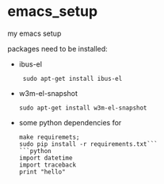 emacs_setup
===========

my emacs setup

packages need to be installed:
* ibus-el

  ``` sudo apt-get install ibus-el```
* w3m-el-snapshot
  
  ```sudo apt-get install w3m-el-snapshot```
* some python dependencies for 

  ```cd ./lisp/emacs-jedi;
  make requiremets;
  sudo pip install -r requirements.txt```
  ```python
  import datetime
  import traceback
  print "hello"
  ```
